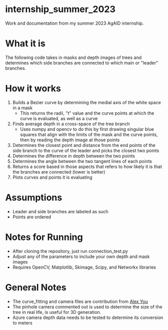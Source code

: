 # internship_summer_2023
Work and documentation from my summer 2023 AgAID internship.

# What it is
The following code takes in masks and depth images of trees and determines which side branches are connected to which main or "leader" branches.

# How it works
1. Builds a Bezier curve by determining the medial axis of the white space in a mask
   - This returns the radii, "t" value and the curve points at which the curve is evaluated, as well as a curve
2. Finds average depth in a cross-space of the tree branch
   - Uses numpy and opencv to do this by first drawing singular blue squares that align with the limits of the mask and the curve points, then by reading the depth image at those points
3. Determines the closest point and distance from the end points of the side branch to the curve of the leader and picks the closest two points
4. Determines the difference in depth between the two points
5. Determines the angle between the two tangent lines of each points
6. Returns a score based in those aspects that refers to how likely it is that the branches are connected (lower is better)
7. Plots curves and points it is evaluating
    
# Assumptions
- Leader and side branches are labeled as such
- Points are ordered
  
# Notes for Running
- After cloning the repository, just run connection_test.py
- Adjust any of the parameters to include your own depth and mask images
- Requires OpenCV, Matplotlib, Skimage, Scipy, and Networkx libraries

# General Notes
- The curve_fitting and camera files are contribution from [Alex You](https://github.com/osu-youa)
- The pinhole camera commented out is used to determine the size of the tree in real life, is useful for 3D generation.
- Azure camera depth data needs to be tested to determine its conversion to meters
